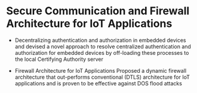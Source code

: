 
# Secure Communication and Firewall Architecture for IoT Applications


* Decentralizing authentication and authorization in embedded devices and devised a novel approach to resolve centralized authentication and authorization for embedded devices by off-loading these processes to the local Certifying Authority
server

* Firewall Architecture for IoT Applications
Proposed a dynamic firewall architecture that out-performs conventional (DTLS)
architecture for IoT applications and is proven to be effective against DOS flood
attacks
